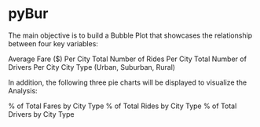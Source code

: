 # pyBur

The main objective is to build a Bubble Plot that showcases the relationship between four key variables:

Average Fare ($) Per City
Total Number of Rides Per City
Total Number of Drivers Per City
City Type (Urban, Suburban, Rural)

In addition, the following three pie charts will be displayed to visualize the Analysis:

% of Total Fares by City Type
% of Total Rides by City Type
% of Total Drivers by City Type
